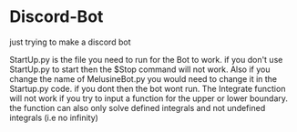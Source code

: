# Discord-Bot
just trying to make a discord bot

StartUp.py is the file you need to run for the Bot to work. if you don't use StartUp.py to start then the $Stop command will not work.
Also if you change the name of MelusineBot.py you would need to change it in the Startup.py code. if you dont then the bot wont run.
The Integrate function will not work if you try to input a function for the upper or lower boundary. the function can also only solve
defined integrals and not undefined integrals (i.e no infinity)
